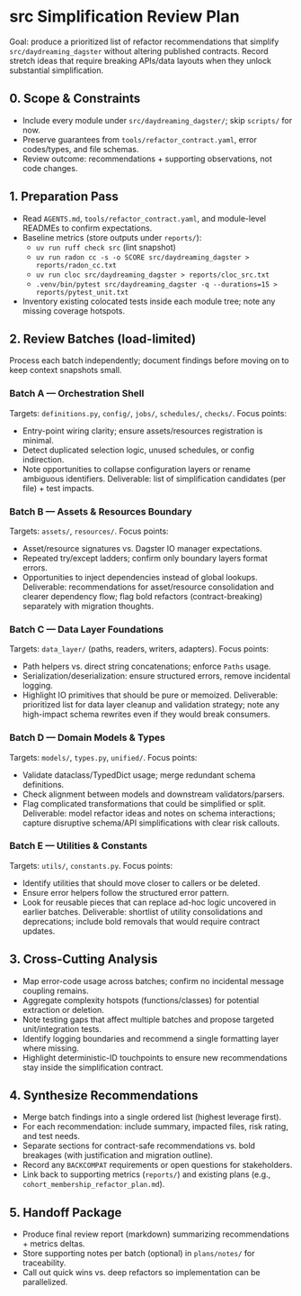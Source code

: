 # src Simplification Review Plan

Goal: produce a prioritized list of refactor recommendations that simplify `src/daydreaming_dagster` without altering published contracts. Record stretch ideas that require breaking APIs/data layouts when they unlock substantial simplification.

## 0. Scope & Constraints
- Include every module under `src/daydreaming_dagster/`; skip `scripts/` for now.
- Preserve guarantees from `tools/refactor_contract.yaml`, error codes/types, and file schemas.
- Review outcome: recommendations + supporting observations, not code changes.

## 1. Preparation Pass
- Read `AGENTS.md`, `tools/refactor_contract.yaml`, and module-level READMEs to confirm expectations.
- Baseline metrics (store outputs under `reports/`):
  - `uv run ruff check src` (lint snapshot)
  - `uv run radon cc -s -o SCORE src/daydreaming_dagster > reports/radon_cc.txt`
  - `uv run cloc src/daydreaming_dagster > reports/cloc_src.txt`
  - `.venv/bin/pytest src/daydreaming_dagster -q --durations=15 > reports/pytest_unit.txt`
- Inventory existing colocated tests inside each module tree; note any missing coverage hotspots.

## 2. Review Batches (load-limited)
Process each batch independently; document findings before moving on to keep context snapshots small.

### Batch A — Orchestration Shell
Targets: `definitions.py`, `config/`, `jobs/`, `schedules/`, `checks/`.
Focus points:
- Entry-point wiring clarity; ensure assets/resources registration is minimal.
- Detect duplicated selection logic, unused schedules, or config indirection.
- Note opportunities to collapse configuration layers or rename ambiguous identifiers.
Deliverable: list of simplification candidates (per file) + test impacts.

### Batch B — Assets & Resources Boundary
Targets: `assets/`, `resources/`.
Focus points:
- Asset/resource signatures vs. Dagster IO manager expectations.
- Repeated try/except ladders; confirm only boundary layers format errors.
- Opportunities to inject dependencies instead of global lookups.
Deliverable: recommendations for asset/resource consolidation and clearer dependency flow; flag bold refactors (contract-breaking) separately with migration thoughts.

### Batch C — Data Layer Foundations
Targets: `data_layer/` (paths, readers, writers, adapters).
Focus points:
- Path helpers vs. direct string concatenations; enforce `Paths` usage.
- Serialization/deserialization: ensure structured errors, remove incidental logging.
- Highlight IO primitives that should be pure or memoized.
Deliverable: prioritized list for data layer cleanup and validation strategy; note any high-impact schema rewrites even if they would break consumers.

### Batch D — Domain Models & Types
Targets: `models/`, `types.py`, `unified/`.
Focus points:
- Validate dataclass/TypedDict usage; merge redundant schema definitions.
- Check alignment between models and downstream validators/parsers.
- Flag complicated transformations that could be simplified or split.
Deliverable: model refactor ideas and notes on schema interactions; capture disruptive schema/API simplifications with clear risk callouts.

### Batch E — Utilities & Constants
Targets: `utils/`, `constants.py`.
Focus points:
- Identify utilities that should move closer to callers or be deleted.
- Ensure error helpers follow the structured error pattern.
- Look for reusable pieces that can replace ad-hoc logic uncovered in earlier batches.
Deliverable: shortlist of utility consolidations and deprecations; include bold removals that would require contract updates.

## 3. Cross-Cutting Analysis
- Map error-code usage across batches; confirm no incidental message coupling remains.
- Aggregate complexity hotspots (functions/classes) for potential extraction or deletion.
- Note testing gaps that affect multiple batches and propose targeted unit/integration tests.
- Identify logging boundaries and recommend a single formatting layer where missing.
- Highlight deterministic-ID touchpoints to ensure new recommendations stay inside the simplification contract.

## 4. Synthesize Recommendations
- Merge batch findings into a single ordered list (highest leverage first).
- For each recommendation: include summary, impacted files, risk rating, and test needs.
- Separate sections for contract-safe recommendations vs. bold breakages (with justification and migration outline).
- Record any `BACKCOMPAT` requirements or open questions for stakeholders.
- Link back to supporting metrics (`reports/`) and existing plans (e.g., `cohort_membership_refactor_plan.md`).

## 5. Handoff Package
- Produce final review report (markdown) summarizing recommendations + metrics deltas.
- Store supporting notes per batch (optional) in `plans/notes/` for traceability.
- Call out quick wins vs. deep refactors so implementation can be parallelized.
